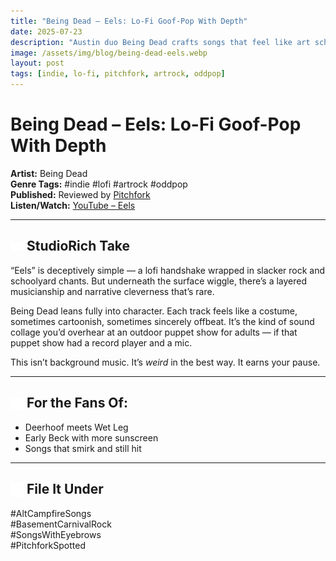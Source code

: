 ```yaml
---
title: "Being Dead – Eels: Lo-Fi Goof-Pop With Depth"
date: 2025-07-23
description: "Austin duo Being Dead crafts songs that feel like art school sleepovers — unserious on the surface, complex underneath."
image: /assets/img/blog/being-dead-eels.webp
layout: post
tags: [indie, lo-fi, pitchfork, artrock, oddpop]
---
```


# Being Dead – Eels: Lo-Fi Goof-Pop With Depth

**Artist:** Being Dead  
**Genre Tags:** #indie #lofi #artrock #oddpop  
**Published:** Reviewed by [Pitchfork](https://pitchfork.com/reviews/albums/being-dead-eels/?utm_source=twitter&utm_medium=social&utm_campaign=dhtwitter&utm_content=null)  
**Listen/Watch:** [YouTube – Eels](https://www.youtube.com/watch?v=p6EyrRmjuN0)

---

## <img src="/assets/icons/eye.svg" alt="Eye icon" style="width: 1em; vertical-align: middle;" /> StudioRich Take
“Eels” is deceptively simple — a lofi handshake wrapped in slacker rock and schoolyard chants. But underneath the surface wiggle, there’s a layered musicianship and narrative cleverness that’s rare.

Being Dead leans fully into character. Each track feels like a costume, sometimes cartoonish, sometimes sincerely offbeat. It’s the kind of sound collage you’d overhear at an outdoor puppet show for adults — if that puppet show had a record player and a mic.

This isn’t background music. It’s *weird* in the best way. It earns your pause.

---

## <img src="/assets/icons/speaker.svg" alt="Speaker icon" style="width: 1em; vertical-align: middle;" /> For the Fans Of:
- Deerhoof meets Wet Leg
- Early Beck with more sunscreen
- Songs that smirk and still hit

---

## <img src="/assets/icons/musicnote.svg" alt="Music Note icon" style="width: 1em; vertical-align: middle;" /> File It Under
#AltCampfireSongs  
#BasementCarnivalRock  
#SongsWithEyebrows  
#PitchforkSpotted

